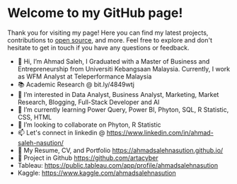 <!DOCTYPE html>
<html>
<head>
 
</head>
<body>
  <h1>Welcome to my GitHub page!</h1>
  <p>Thank you for visiting my page! Here you can find my latest projects, contributions to <a href="#">open source</a>, and more. Feel free to explore and don't hesitate to get in touch if you have any questions or feedback.</p>
</body>
</html>





- 👋 Hi, I’m Ahmad Saleh, I Graduated with a Master of Business and Entrepreneurship from Universiti Kebangsaan Malaysia. Currently, I work as WFM Analyst at Teleperformance Malaysia
- 📚 Academic Research @ bit.ly/4849wtj
- 👀 I’m interested in Data Analyst, Business Analyst, Marketing, Market Research, Blogging, Full-Stack Developer and AI
- 🌱 I’m currently learning  Power Query, Power BI, Phyton, SQL, R Statistic, CSS, HTML
- 💞️ I’m looking to collaborate on Phyton, R Statistic
- 📫 Let's connect in linkedin @ https://www.linkedin.com/in/ahmad-saleh-nasution/
- 👀 My Resume, CV, and Portfolio https://ahmadsalehnasution.github.io/
- 🌱 Project in Github https://github.com/artacyber
-   Tableau: https://public.tableau.com/app/profile/ahmadsalehnasution
-   Kaggle: https://www.kaggle.com/ahmadsalehnasution


<!---
ahmadsalehnasution/ahmadsalehnasution is a ✨ special ✨ repository because its `README.md` (this file) appears on your GitHub profile.
You can click the Preview link to take a look at your changes.
--->
